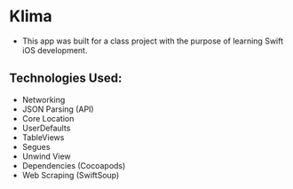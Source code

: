 # Klima
* This app was built for a class project with the purpose of learning Swift iOS development.

## Technologies Used:
* Networking
* JSON Parsing (API)
* Core Location
* UserDefaults
* TableViews
* Segues
* Unwind View
* Dependencies (Cocoapods)
* Web Scraping (SwiftSoup)
